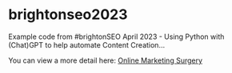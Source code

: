 # brightonseo2023
Example code from #brightonSEO April 2023 - Using Python with (Chat)GPT to help automate Content Creation…

You can view a more detail here:  [Online Marketing Surgery](https://onlinemarketingsurgery.co.uk/brightonseo2023/)
